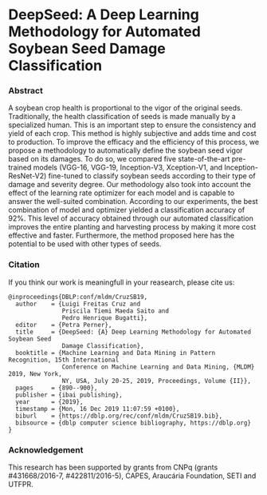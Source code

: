 # DeepSeed: A Deep Learning Methodology for Automated Soybean Seed Damage Classification

### Abstract
A soybean crop health is proportional to the vigor of the original seeds. Traditionally, the health classification of seeds is made manually by a specialized human. This is an important step to ensure the consistency and yield of each crop. This method is highly subjective and adds time and cost to production. To improve the efficacy and the efficiency of this process, we propose a methodology to automatically define the soybean seed vigor based on its damages. To do so, we compared five state-of-the-art pre-trained models (VGG-16, VGG-19, Inception-V3, Xception-V1, and Inception-ResNet-V2) fine-tuned to classify soybean seeds according to their type of damage and severity degree. Our methodology also took into account the effect of the learning rate optimizer for each model and is capable to answer the well-suited combination. According to our experiments, the best combination of model and optimizer yielded a classification accuracy of 92%. This level of accuracy obtained through our automated classification improves the entire planting and harvesting process by making it more cost effective and faster. Furthermore, the method proposed here has the potential to be used with other types of seeds.

### Citation
If you think our work is meaningfull in your reasearch, please cite us:

```
@inproceedings{DBLP:conf/mldm/CruzSB19,
  author    = {Luigi Freitas Cruz and
               Priscila Tiemi Maeda Saito and
               Pedro Henrique Bugatti},
  editor    = {Petra Perner},
  title     = {DeepSeed: {A} Deep Learning Methodology for Automated Soybean Seed
               Damage Classification},
  booktitle = {Machine Learning and Data Mining in Pattern Recognition, 15th International
               Conference on Machine Learning and Data Mining, {MLDM} 2019, New York,
               NY, USA, July 20-25, 2019, Proceedings, Volume {II}},
  pages     = {890--900},
  publisher = {ibai publishing},
  year      = {2019},
  timestamp = {Mon, 16 Dec 2019 11:07:59 +0100},
  biburl    = {https://dblp.org/rec/conf/mldm/CruzSB19.bib},
  bibsource = {dblp computer science bibliography, https://dblp.org}
}
```

### Acknowledgement
This research has been supported by grants from CNPq (grants #431668/2016-7, #422811/2016-5), CAPES, Araucária Foundation, SETI and UTFPR.
